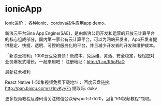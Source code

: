 # ionicApp
ionic进阶： 各种ionic、cordova插件应用app demo。

新浪云平台Sina App Engine(SAE)，是由新浪公司开发和运营的开放云计算平台的核心组成部分，国内第一家公有云计算平台，可以为网站开发者，App开发者提供稳定、快捷、透明、可控的服务化的平台，并且减少开发者的开发和维护成本。

「新浪云福利」1000云豆免费领！低成本、免运维、灵活、安全稳定，轻松应对业务爆发式增长，一起来用吧！ 注册地址：http://t.cn/R5oFIaD


最新技术福利

React Native 1-50集视频免费下载地址： 百度云盘链接: http://pan.baidu.com/s/1nvKyy7n 提取码: dukv

更多视频教程及源码请关注微信公众号sports17520，回复“RN视频教程”领取。
